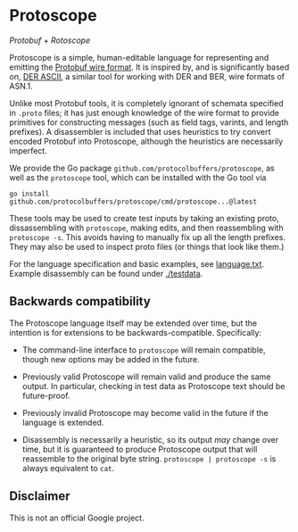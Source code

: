 # Protoscope

*Protobuf + Rotoscope*

Protoscope is a simple, human-editable language for representing and emitting
the [Protobuf wire format](https://developers.google.com/protocol-buffers/docs/encoding).
It is inspired by, and is significantly based on,
[DER ASCII](https://github.com/google/der-ascii), a similar tool for working with
DER and BER, wire formats of ASN.1.

Unlike most Protobuf tools, it is completely ignorant of schemata specified in `.proto`
files; it has just enough knowledge of the wire format to provide primitives for 
constructing messages (such as field tags, varints, and length prefixes). A disassembler
is included that uses heuristics to try convert encoded Protobuf into Protoscope,
although the heuristics are necessarily imperfect.

We provide the Go package `github.com/protocolbuffers/protoscope`, as well as the `protoscope`
tool, which can be installed with the Go tool via

    go install github.com/protocolbuffers/protoscope/cmd/protoscope...@latest

These tools may be used to create test inputs by taking an existing proto,
dissassembling with `protoscope`, making edits, and then reassembling with
`protoscope -s`. This avoids having to manually fix up all the length prefixes.
They may also be used to inspect proto files (or things that look like them.)

For the language specification and basic examples, see [language.txt](/language.txt).
Example disassembly can be found under [./testdata](/testdata).

## Backwards compatibility

The Protoscope language itself may be extended over time, but the intention is
for extensions to be backwards-compatible. Specifically:

* The command-line interface to `protoscope` will remain compatible, though new
  options may be added in the future.

* Previously valid Protoscope will remain valid and produce the same output.
  In particular, checking in test data as Protoscope text should be future-proof.

* Previously invalid Protoscope may become valid in the future if
  the language is extended.

* Disassembly is necessarily a heuristic, so its output *may* change over time,
  but it is guaranteed to produce Protoscope output that will reassemble to the
  original byte string. `protoscope | protoscope -s` is always equivalent to
  `cat`.

## Disclaimer

This is not an official Google project.
